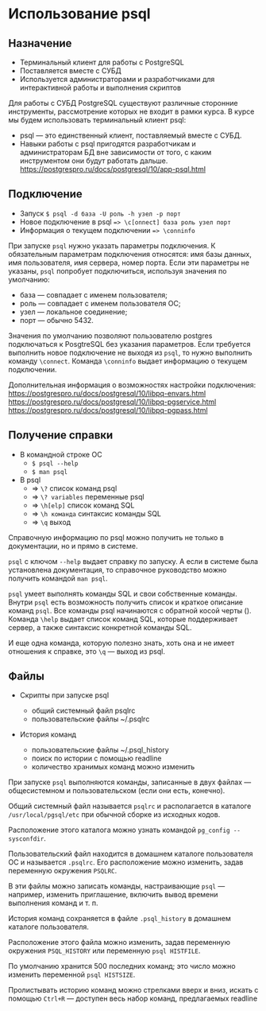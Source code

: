 # Использование psql
 
## Назначение
- Терминальный клиент для работы с PostgreSQL
- Поставляется вместе с СУБД
- Используется администраторами и разработчиками для интерактивной работы и выполнения скриптов

Для работы с СУБД PostgreSQL существуют различные сторонние
инструменты, рассмотрение которых не входит в рамки курса.
В курсе мы будем использовать терминальный клиент psql:
- psql — это единственный клиент, поставляемый вместе с СУБД. 
- Навыки работы c psql пригодятся разработчикам и администраторам
   БД вне зависимости от того, с каким инструментом они будут работать
   дальше.
   https://postgrespro.ru/docs/postgresql/10/app-psql.html

## Подключение

- Запуск `$ psql -d база -U роль -h узел -p порт`
- Новое подключение в psql  `=> \c[onnect] база роль узел порт`
- Информация о текущем подключении `=> \conninfo`

При запуске `psql` нужно указать параметры подключения.
К обязательным параметрам подключения относятся: имя базы данных,
имя пользователя, имя сервера, номер порта. Если эти параметры не
указаны, `psql` попробует подключиться, используя значения по
умолчанию:
- база — совпадает с именем пользователя;
- роль — совпадает с именем пользователя ОС;
- узел — локальное соединение;
- порт — обычно 5432.

Значения по умолчанию позволяют пользователю postgres
подключаться к PosgtreSQL без указания параметров.
Если требуется выполнить новое подключение не выходя из `psql`, то
нужно выполнить команду `\connect`.
Команда `\conninfo` выдает информацию о текущем подключении.

Дополнительная информация о возможностях настройки подключения:
https://postgrespro.ru/docs/postgresql/10/libpq-envars.html
https://postgrespro.ru/docs/postgresql/10/libpq-pgservice.html
https://postgrespro.ru/docs/postgresql/10/libpq-pgpass.html

## Получение справки

* В командной строке ОС
  * `$ psql --help`
  * `$ man psql`
* В psql
  * => `\?` список команд psql
  * => `\? variables` переменные psql
  * => `\h[elp]` список команд SQL
  * => `\h команда` синтаксис команды SQL
  * => `\q` выход

Справочную информацию по psql можно получить не только в
документации, но и прямо в системе.

`psql` с ключом `--help` выдает справку по запуску. А если в системе
была установлена документация, то справочное руководство можно
получить командой `man psql`.

`psql` умеет выполнять команды SQL и свои собственные команды.
Внутри `psql` есть возможность получить список и краткое описание
команд `psql`. Все команды psql начинаются с обратной косой черты (\).
Команда `\help` выдает список команд SQL, которые поддерживает
сервер, а также синтаксис конкретной команды SQL.


И еще одна команда, которую полезно знать, хоть она и не имеет
отношения к справке, это `\q` — выход из psql.

## Файлы

* Скрипты при запуске psql
  * общий системный файл psqlrc
  * пользовательские файлы ~/.psqlrc
  

* История команд
  * пользовательские файлы ~/.psql_history
  * поиск по истории с помощью readline
  * количество хранимых команд можно изменить


При запуске `psql` выполняются команды, записанные в двух файлах —
общесистемном и пользовательском (если они есть, конечно).

Общий системный файл называется `psqlrc` и располагается в каталоге
`/usr/local/pgsql/etc` при обычной сборке из исходных кодов.

Расположение этого каталога можно узнать командой
`pg_config --sysconfdir`.

Пользовательский файл находится в домашнем каталоге пользователя
ОС и называется `.psqlrc`. Его расположение можно изменить, задав
переменную окружения `PSQLRC`.

В эти файлы можно записать команды, настраивающие `psql` —
например, изменить приглашение, включить вывод времени
выполнения команд и т. п.

История команд сохраняется в файле `.psql_history` в домашнем
каталоге пользователя. 

Расположение этого файла можно изменить,
задав переменную окружения `PSQL_HISTORY` или переменную `psql
HISTFILE`. 

По умолчанию хранится 500 последних команд; это число
можно изменить переменной `psql HISTSIZE`.

Пролистывать историю команд можно стрелками вверх и вниз, искать с
помощью `Ctrl+R` — доступен весь набор команд, предлагаемых readline